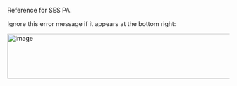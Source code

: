 Reference for SES PA.

Ignore this error message if it appears at the bottom right:

<img width="831" height="102" alt="image" src="https://github.com/user-attachments/assets/92140f23-9571-4ded-a981-50d09d0588fa" />
